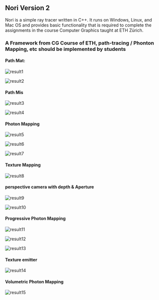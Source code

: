 ## Nori Version 2

Nori is a simple ray tracer written in C++. It runs on Windows, Linux, and
Mac OS and provides basic functionality that is required to complete the
assignments in the course Computer Graphics taught at ETH Zürich.

### A Framework from CG Course of ETH, path-tracing / Phonton Mapping, etc should be implemented by students

#### Path Mat:

![result1](https://github.com/GeCao/N-o-r-i/blob/master/scenes/pa4/cbox/cbox_path_mats.png)

![result2](https://github.com/GeCao/N-o-r-i/blob/master/scenes/pa4/table/table_path_mats.png)

#### Path Mis

![result3](https://github.com/GeCao/N-o-r-i/blob/master/scenes/pa4/cbox/cbox_path_mis.png)

![result4](https://github.com/GeCao/N-o-r-i/blob/master/scenes/pa4/table/table_path_mis.png)

#### Photon Mapping

![result5](https://github.com/GeCao/N-o-r-i/blob/master/scenes/pa4/cbox/cbox_pmap.png)

![result6](https://github.com/GeCao/N-o-r-i/blob/master/scenes/pa4/table/table_pmap.png)

![result7](https://github.com/GeCao/N-o-r-i/blob/master/scenes/pa4/clocks/clocks.png)

#### Texture Mapping

![result8](https://github.com/GeCao/N-o-r-i/blob/master/scenes/Validation/Image_Texture/sphere-texture.png)

#### perspective camera with depth & Aperture

![result9](https://github.com/GeCao/N-o-r-i/blob/master/scenes/Validation/Perspective_Depth/cbox/cbox_path_mats.png)

![result10](https://github.com/GeCao/N-o-r-i/blob/master/scenes/Validation/Perspective_Depth/material-testball/Aperture_15_no_checkboard.png)

#### Progressive Photon Mapping

![result11](https://github.com/GeCao/N-o-r-i/blob/master/scenes/Validation/ProgressivePhotonMapping/cbox/cbox_pmap_r0_1_itr1.png)

![result12](https://github.com/GeCao/N-o-r-i/blob/master/scenes/Validation/ProgressivePhotonMapping/cbox/cbox_pmap_r0_1_itr100.png)

![result13](https://github.com/GeCao/N-o-r-i/blob/master/scenes/Validation/ProgressivePhotonMapping/cbox/cbox_pmap_r0_1_itr10000.png)

#### Texture emitter

![result14](https://github.com/GeCao/N-o-r-i/blob/master/scenes/Validation/Texture_emitter/sphere-texture.png)

#### Volumetric Photon Mapping

![result15](https://github.com/GeCao/N-o-r-i/blob/master/scenes/Validation/VolumetricPhotonMapping/cbox_pmap_g0_SmallRho.png)
